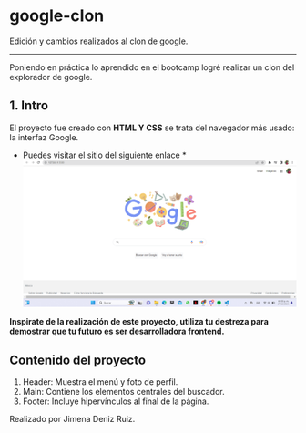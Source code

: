 # google-clon
Edición y cambios realizados al clon de google. 
***
Poniendo en práctica lo aprendido en el bootcamp logré realizar un clon del explorador de google.
## 1. Intro
El proyecto fue creado con  **HTML Y CSS** se trata del navegador más usado: la interfaz Google. 
* Puedes visitar el sitio del siguiente enlace 
*![alt text](/imagenes/captura-clon-google.png)

**Inspirate de la realización de este proyecto, utiliza tu destreza para demostrar que tu futuro es ser desarrolladora frontend.**


## Contenido del proyecto
1. Header:
Muestra el menú y foto de perfil.
2. Main:
Contiene los elementos centrales del buscador.
3. Footer:
Incluye hipervínculos al final de la página.

Realizado por Jimena Deniz Ruiz. 
